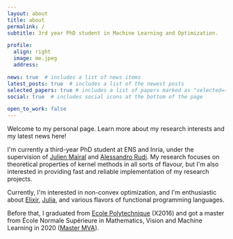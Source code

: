 ```yaml
---
layout: about
title: about
permalink: /
subtitle: 3rd year PhD student in Machine Learning and Optimization.

profile:
  align: right
  image: me.jpeg
  address: 

news: true  # includes a list of news items
latest_posts: true  # includes a list of the newest posts
selected_papers: true # includes a list of papers marked as "selected={true}"
social: true  # includes social icons at the bottom of the page

open_to_work: false
---
```


Welcome to my personal page. Learn more about my research interests and my latest news here! 

I'm currently a third-year PhD student at ENS and Inria, under the supervision of [Julien Mairal](thoth.inrialpes.fr/people/mairal/) and [Alessandro Rudi](https://www.di.ens.fr/~rudi/). My research focuses on theoretical properties of kernel methods in all sorts of flavour, but I'm also interested in providing fast and reliable implementation of my research projects. 

Currently, I'm interested in non-convex optimization, and I'm enthusiastic about [Elixir](https://www.elixir-lang.org/), [Julia](https://julialang.org/), and various flavors of functional programming languages.

Before that, I graduated from [Ecole Polytechnique](https://www.polytechnique.edu) (X2016) and got a master from École Normale Supérieure in Mathematics, Vision and Machine Learning in 2020 ([Master MVA](https://www.master-mva.com/)).

<!-- Starting January 2024 I am opened to job positions. I am a creative problem solver, looking for impactful applications in machine learning and optimization. Here are my [publications](publications) and [resume](cv)!  -->